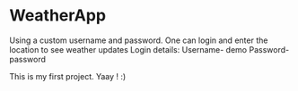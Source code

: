 # WeatherApp
Using a custom username and password. One can login and enter the location to see weather updates
Login details:
Username- demo
Password- password

This is my first project. Yaay ! :)
